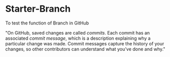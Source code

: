 # Starter-Branch
To test the function of Branch in GitHub

"On GitHub, saved changes are called _commits_. Each commit has an associated _commit message_, which is a
description explaining why a particular change was made. Commit messages capture the history of your
changes, so other contributors can understand what you’ve done and why."
